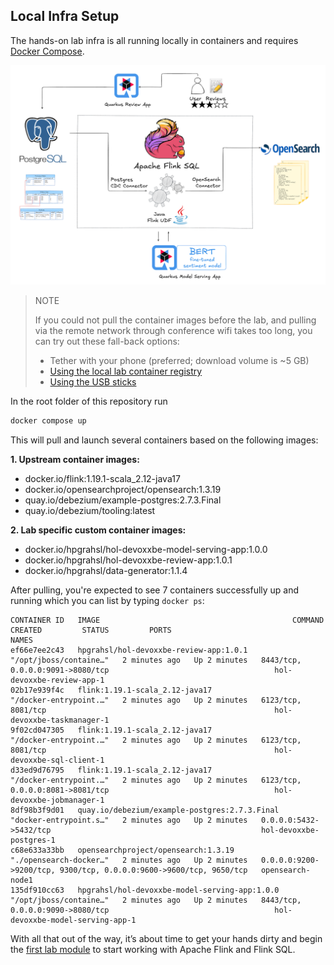 ## Local Infra Setup

The hands-on lab infra is all running locally in containers and requires [Docker Compose](https://docs.docker.com/compose/).

!["Overview Containerized Lab Infra"](./images/setup/01-hol-solution-overview.png)

> NOTE
>
> If you could not pull the container images before the lab,
> and pulling via the remote network through conference wifi takes too long,
> you can try out these fall-back options:
>
> * Tether with your phone (preferred; download volume is ~5 GB)
> * [Using the local lab container registry](lab_image_registry.md)
> * [Using the USB sticks](lab_image_drive.md)

In the root folder of this repository run

```bash
docker compose up
```

This will pull and launch several containers based on the following images:

**1. Upstream container images:**

* docker.io/flink:1.19.1-scala_2.12-java17
* docker.io/opensearchproject/opensearch:1.3.19
* quay.io/debezium/example-postgres:2.7.3.Final
* quay.io/debezium/tooling:latest

**2. Lab specific custom container images:**

* docker.io/hpgrahsl/hol-devoxxbe-model-serving-app:1.0.0
* docker.io/hpgrahsl/hol-devoxxbe-review-app:1.0.1
* docker.io/hpgrahsl/data-generator:1.1.4

After pulling, you're expected to see 7 containers successfully up and running which you can list by typing `docker ps`:

```
CONTAINER ID   IMAGE                                           COMMAND                  CREATED         STATUS         PORTS                                                                NAMES
ef66e7ee2c43   hpgrahsl/hol-devoxxbe-review-app:1.0.1          "/opt/jboss/containe…"   2 minutes ago   Up 2 minutes   8443/tcp, 0.0.0.0:9091->8080/tcp                                     hol-devoxxbe-review-app-1
02b17e939f4c   flink:1.19.1-scala_2.12-java17                  "/docker-entrypoint.…"   2 minutes ago   Up 2 minutes   6123/tcp, 8081/tcp                                                   hol-devoxxbe-taskmanager-1
9f02cd047305   flink:1.19.1-scala_2.12-java17                  "/docker-entrypoint.…"   2 minutes ago   Up 2 minutes   6123/tcp, 8081/tcp                                                   hol-devoxxbe-sql-client-1
d33ed9d76795   flink:1.19.1-scala_2.12-java17                  "/docker-entrypoint.…"   2 minutes ago   Up 2 minutes   6123/tcp, 0.0.0.0:8081->8081/tcp                                     hol-devoxxbe-jobmanager-1
8df98b3f9d01   quay.io/debezium/example-postgres:2.7.3.Final   "docker-entrypoint.s…"   2 minutes ago   Up 2 minutes   0.0.0.0:5432->5432/tcp                                               hol-devoxxbe-postgres-1
c68e633a33bb   opensearchproject/opensearch:1.3.19             "./opensearch-docker…"   2 minutes ago   Up 2 minutes   0.0.0.0:9200->9200/tcp, 9300/tcp, 0.0.0.0:9600->9600/tcp, 9650/tcp   opensearch-node1
135df910cc63   hpgrahsl/hol-devoxxbe-model-serving-app:1.0.0   "/opt/jboss/containe…"   2 minutes ago   Up 2 minutes   8443/tcp, 0.0.0.0:9090->8080/tcp                                     hol-devoxxbe-model-serving-app-1
```

With all that out of the way, it’s about time to get your hands dirty and begin the [first lab module](./module_01.md) to start working with Apache Flink and Flink SQL.
